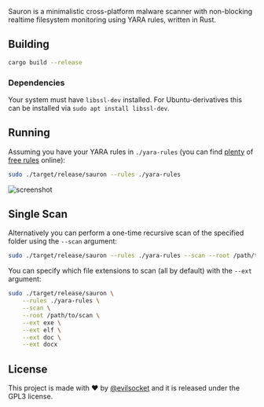 Sauron is a minimalistic cross-platform malware scanner with non-blocking realtime filesystem monitoring using YARA rules, written in Rust.

## Building

```sh
cargo build --release
```

### Dependencies

Your system must have `libssl-dev` installed. For Ubuntu-derivatives this can be installed via `sudo apt install libssl-dev`. 

## Running 

Assuming you have your YARA rules in `./yara-rules` (you can find [plenty](https://github.com/elastic/protections-artifacts) of [free rules](https://github.com/Yara-Rules/rules) online):

```sh
sudo ./target/release/sauron --rules ./yara-rules
```

![screenshot](https://i.imgur.com/Dw5N9RR.png)

## Single Scan

Alternatively you can perform a one-time recursive scan of the specified folder using the `--scan` argument:

```sh
sudo ./target/release/sauron --rules ./yara-rules --scan --root /path/to/scan
```

You can specify which file extensions to scan (all by default) with the `--ext` argument:

```sh
sudo ./target/release/sauron \
    --rules ./yara-rules \
    --scan \
    --root /path/to/scan \
    --ext exe \
    --ext elf \
    --ext doc \
    --ext docx
```

## License

This project is made with ♥  by [@evilsocket](https://twitter.com/evilsocket) and it is released under the GPL3 license.
